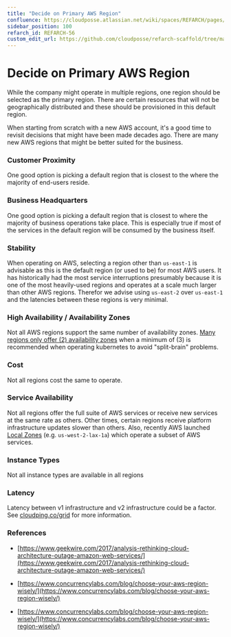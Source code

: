 ```yaml
---
title: "Decide on Primary AWS Region"
confluence: https://cloudposse.atlassian.net/wiki/spaces/REFARCH/pages/1168474145/REFARCH-56+-+Decide+on+Primary+AWS+Region
sidebar_position: 100
refarch_id: REFARCH-56
custom_edit_url: https://github.com/cloudposse/refarch-scaffold/tree/main/docs/docs/fundamentals/design-decisions/cold-start/decide-on-primary-aws-region.md
---
```


# Decide on Primary AWS Region

While the company might operate in multiple regions, one region should be selected as the primary region. There are
certain resources that will not be geographically distributed and these should be provisioned in this default region.

When starting from scratch with a new AWS account, it's a good time to revisit decisions that might have been made
decades ago. There are many new AWS regions that might be better suited for the business.

### Customer Proximity

One good option is picking a default region that is closest to the where the majority of end-users reside.

### Business Headquarters

One good option is picking a default region that is closest to where the majority of business operations take place.
This is especially true if most of the services in the default region will be consumed by the business itself.

### Stability

When operating on AWS, selecting a region other than `us-east-1` is advisable as this is the default region (or used to
be) for most AWS users. It has historically had the most service interruptions presumably because it is one of the most
heavily-used regions and operates at a scale much larger than other AWS regions. Therefor we advise using `us-east-2`
over `us-east-1` and the latencies between these regions is very minimal.

### High Availability / Availability Zones

Not all AWS regions support the same number of availability zones.
[Many regions only offer (2) availability zones](https://howto.lintel.in/list-of-aws-regions-and-availability-zones/)
when a minimum of (3) is recommended when operating kubernetes to avoid "split-brain" problems.

### Cost

Not all regions cost the same to operate.

### Service Availability

Not all regions offer the full suite of AWS services or receive new services at the same rate as others. Other times,
certain regions receive platform infrastructure updates slower than others. Also, recently AWS launched
[Local Zones](https://aws.amazon.com/about-aws/global-infrastructure/regions_az/#AWS_Local_Zones) (e.g.
`us-west-2-lax-1a`) which operate a subset of AWS services.

### Instance Types

Not all instance types are available in all regions

### Latency

Latency between v1 infrastructure and v2 infrastructure could be a factor. See
[cloudping.co/grid](https://www.cloudping.co/grid) for more information.

### References

- [https://www.geekwire.com/2017/analysis-rethinking-cloud-architecture-outage-amazon-web-services/](https://www.geekwire.com/2017/analysis-rethinking-cloud-architecture-outage-amazon-web-services/)

- [https://www.concurrencylabs.com/blog/choose-your-aws-region-wisely/](https://www.concurrencylabs.com/blog/choose-your-aws-region-wisely/)

- [https://www.concurrencylabs.com/blog/choose-your-aws-region-wisely/](https://www.concurrencylabs.com/blog/choose-your-aws-region-wisely/)
